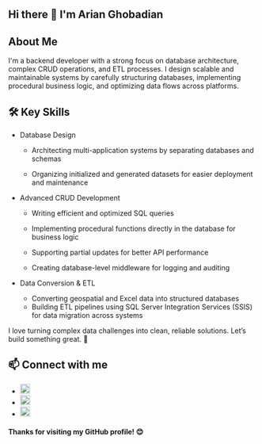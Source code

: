 ## Hi there 👋 I'm Arian Ghobadian

<!--
**arian1200401050/arian1200401050** is a ✨ _special_ ✨ repository because its `README.md` (this file) appears on your GitHub profile.
!-->
## About Me

I'm a backend developer with a strong focus on database architecture, complex CRUD operations, and ETL processes. I design scalable and maintainable systems by carefully structuring databases, implementing procedural business logic, and optimizing data flows across platforms.

## 🛠️ Key Skills

* Database Design
  
  *  Architecting multi-application systems by separating databases and schemas

  *  Organizing initialized and generated datasets for easier deployment and maintenance

* Advanced CRUD Development

  *  Writing efficient and optimized SQL queries

  *  Implementing procedural functions directly in the database for business logic

  *  Supporting partial updates for better API performance

  *  Creating database-level middleware for logging and auditing

* Data Conversion & ETL
  
  *  Converting geospatial and Excel data into structured databases
  *  Building ETL pipelines using SQL Server Integration Services (SSIS) for data migration across systems

I love turning complex data challenges into clean, reliable solutions. Let’s build something great.
💎
## 📫 Connect with me

- <a href="https://t.me/arianghb"><img height="20px" src="https://img.shields.io/badge/Telegram-2CA5E0?style=for-the-badge&logo=telegram&logoColor=white"/></a>
- <a href="mailto:arian1200401050@gmail.com"><img height="20px" src="https://img.shields.io/badge/Gmail-D14836?style=for-the-badge&logo=gmail&logoColor=white"/></a>
- <a href="https://www.instagram.com/arianghb"><img height="20px" src="https://img.shields.io/badge/Instagram-E4405F?style=for-the-badge&logo=instagram&logoColor=white"/></a>


#### Thanks for visiting my GitHub profile! 😊

